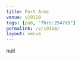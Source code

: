 ```yaml
---
title: Port Arms
venue: v19118
tags: [pub, "fhrs:254795"]
permalink: /v/19118/
layout: venue
---
```

null